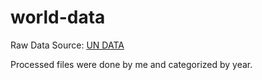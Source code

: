 # world-data


Raw Data Source: [UN DATA](https://data.un.org/)

Processed files were done by me and categorized by year.
